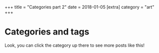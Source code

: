 +++
title = "Categories part 2"
date = 2018-01-05
[extra]
category = "art"
+++

# Categories and tags

Look, you can click the category up there to see more posts like this!